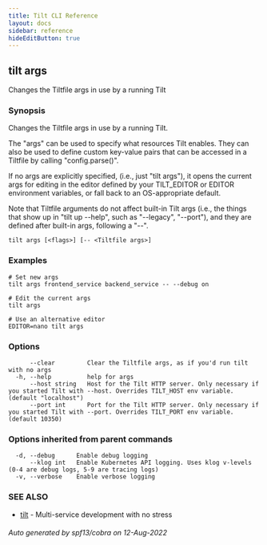 ```yaml
---
title: Tilt CLI Reference
layout: docs
sidebar: reference
hideEditButton: true
---
```

## tilt args

Changes the Tiltfile args in use by a running Tilt

### Synopsis

Changes the Tiltfile args in use by a running Tilt.

The "args" can be used to specify what resources Tilt enables. They can also 
be used to define custom key-value pairs that can be accessed in a Tiltfile
by calling "config.parse()".

If no args are explicitly specified, (i.e., just "tilt args"), it opens the current args for editing in
the editor defined by your TILT_EDITOR or EDITOR environment variables, or fall back to
an OS-appropriate default.

Note that Tiltfile arguments do not affect built-in Tilt args (i.e., the things that show up in "tilt up --help", such as "--legacy", "--port"), and they
are defined after built-in args, following a "--".

```
tilt args [<flags>] [-- <Tiltfile args>]
```

### Examples

```
# Set new args
tilt args frontend_service backend_service -- --debug on

# Edit the current args
tilt args

# Use an alternative editor
EDITOR=nano tilt args
```

### Options

```
      --clear         Clear the Tiltfile args, as if you'd run tilt with no args
  -h, --help          help for args
      --host string   Host for the Tilt HTTP server. Only necessary if you started Tilt with --host. Overrides TILT_HOST env variable. (default "localhost")
      --port int      Port for the Tilt HTTP server. Only necessary if you started Tilt with --port. Overrides TILT_PORT env variable. (default 10350)
```

### Options inherited from parent commands

```
  -d, --debug      Enable debug logging
      --klog int   Enable Kubernetes API logging. Uses klog v-levels (0-4 are debug logs, 5-9 are tracing logs)
  -v, --verbose    Enable verbose logging
```

### SEE ALSO

* [tilt](tilt.html)	 - Multi-service development with no stress

###### Auto generated by spf13/cobra on 12-Aug-2022
